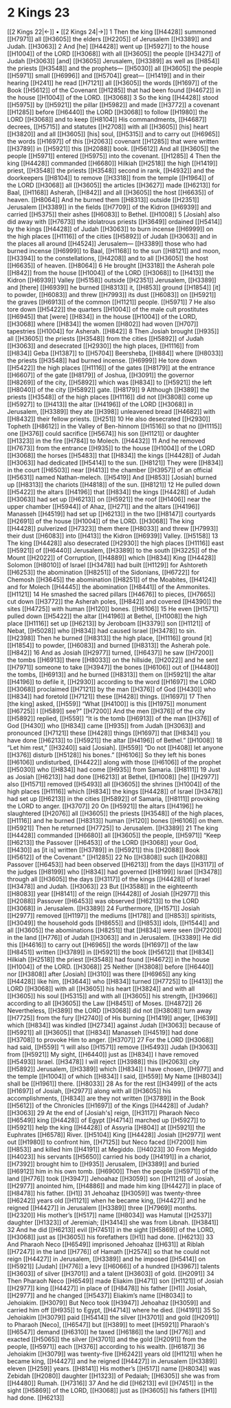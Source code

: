 # 2 Kings 23
[[2 Kings 22|←]] • [[2 Kings 24|→]]
1 Then the king [[H4428]] summoned [[H7971]] all [[H3605]] the elders [[H2205]] of Jerusalem [[H3389]] and Judah. [[H3063]] 
2 And [he] [[H4428]] went up [[H5927]] to the house [[H1004]] of the LORD [[H3068]] with all [[H3605]] the people [[H3427]] of Judah [[H3063]] [and] [[H3605]] Jerusalem, [[H3389]] as well as [[H854]] the priests [[H3548]] and the prophets— [[H5030]] all [[H3605]] the people [[H5971]] small [[H6996]] and [[H5704]] great— [[H1419]] and in their hearing [[H241]] he read [[H7121]] all [[H3605]] the words [[H1697]] of the Book [[H5612]] of the Covenant [[H1285]] that had been found [[H4672]] in the house [[H1004]] of the LORD. [[H3068]] 
3 So the king [[H4428]] stood [[H5975]] by [[H5921]] the pillar [[H5982]] and made [[H3772]] a covenant [[H1285]] before [[H6440]] the LORD [[H3068]] to follow [[H1980]] the LORD [[H3068]] and to keep [[H8104]] His commandments, [[H4687]] decrees, [[H5715]] and statutes [[H2708]] with all [[H3605]] [his] heart [[H3820]] and all [[H3605]] [his] soul, [[H5315]] and to carry out [[H6965]] the words [[H1697]] of this [[H2063]] covenant [[H1285]] that were written [[H3789]] in [[H5921]] this [[H2088]] book. [[H5612]] And all [[H3605]] the people [[H5971]] entered [[H5975]] into the covenant. [[H1285]] 
4 Then the king [[H4428]] commanded [[H6680]] Hilkiah [[H2518]] the high [[H1419]] priest, [[H3548]] the priests [[H3548]] second in rank, [[H4932]] and the doorkeepers [[H8104]] to remove [[H3318]] from the temple [[H1964]] of the LORD [[H3068]] all [[H3605]] the articles [[H3627]] made [[H6213]] for Baal, [[H1168]] Asherah, [[H842]] and all [[H3605]] the host [[H6635]] of heaven. [[H8064]] And he burned them [[H8313]] outside [[H2351]] Jerusalem [[H3389]] in the fields [[H7709]] of the Kidron [[H6939]] and carried [[H5375]] their ashes [[H6083]] to Bethel. [[H1008]] 
5 [Josiah] also did away with [[H7673]] the idolatrous priests [[H3649]] ordained [[H5414]] by the kings [[H4428]] of Judah [[H3063]] to burn incense [[H6999]] on the high places [[H1116]] of the cities [[H5892]] of Judah [[H3063]] and in the places all around [[H4524]] Jerusalem— [[H3389]] those who had burned incense [[H6999]] to Baal, [[H1168]] to the sun [[H8121]] and moon, [[H3394]] to the constellations, [[H4208]] and to all [[H3605]] the host [[H6635]] of heaven. [[H8064]] 
6 He brought [[H3318]] the Asherah pole [[H842]] from the house [[H1004]] of the LORD [[H3068]] to [[H413]] the Kidron [[H6939]] Valley [[H5158]] outside [[H2351]] Jerusalem, [[H3389]] and [there] [[H6939]] he burned [[H8313]] it, [[H853]] ground [[H1854]] [it] to powder, [[H6083]] and threw [[H7993]] its dust [[H6083]] on [[H5921]] the graves [[H6913]] of the common [[H1121]] people. [[H5971]] 
7 He also tore down [[H5422]] the quarters [[H1004]] of the male cult prostitutes [[H6945]] that [were] [[H834]] in the house [[H1004]] of the LORD, [[H3068]] where [[H834]] the women [[H802]] had woven [[H707]] tapestries [[H1004]] for Asherah. [[H842]] 
8 Then Josiah brought [[H935]] all [[H3605]] the priests [[H3548]] from the cities [[H5892]] of Judah [[H3063]] and desecrated [[H2930]] the high places, [[H1116]] from [[H834]] Geba [[H1387]] to [[H5704]] Beersheba, [[H884]] where [[H8033]] the priests [[H3548]] had burned incense. [[H6999]] He tore down [[H5422]] the high places [[H1116]] of the gates [[H8179]] at the entrance [[H6607]] of the gate [[H8179]] of Joshua, [[H3091]] the governor [[H8269]] of the city, [[H5892]] which was [[H834]] to [[H5921]] the left [[H8040]] of the city [[H5892]] gate. [[H8179]] 
9 Although [[H389]] the priests [[H3548]] of the high places [[H1116]] did not [[H3808]] come up [[H5927]] to [[H413]] the altar [[H4196]] of the LORD [[H3068]] in Jerusalem, [[H3389]] they ate [[H398]] unleavened bread [[H4682]] with [[H8432]] their fellow priests. [[H251]] 
10 He also desecrated [[H2930]] Topheth [[H8612]] in the Valley of Ben-hinnom [[H1516]] so that no [[H1115]] one [[H376]] could sacrifice [[H5674]] his son [[H1121]] or daughter [[H1323]] in the fire [[H784]] to Molech. [[H4432]] 
11 And he removed [[H7673]] from the entrance [[H935]] to the house [[H1004]] of the LORD [[H3068]] the horses [[H5483]] that [[H834]] the kings [[H4428]] of Judah [[H3063]] had dedicated [[H5414]] to the sun. [[H8121]] They were [[H834]] in the court [[H6503]] near [[H413]] the chamber [[H3957]] of  an official [[H5631]] named Nathan-melech. [[H5419]] And [[H853]] [Josiah] burned up [[H8313]] the chariots [[H4818]] of the sun. [[H8121]] 
12 He pulled down [[H5422]] the altars [[H4196]] that [[H834]] the kings [[H4428]] of Judah [[H3063]] had set up [[H6213]] on [[H5921]] the roof [[H1406]] near the upper chamber [[H5944]] of Ahaz, [[H271]] and the altars [[H4196]] Manasseh [[H4519]] had set up [[H6213]] in the two [[H8147]] courtyards [[H2691]] of the house [[H1004]] of the LORD. [[H3068]] The king [[H4428]] pulverized [[H7323]] them there [[H8033]] and threw [[H7993]] their dust [[H6083]] into [[H413]] the Kidron [[H6939]] Valley. [[H5158]] 
13 The king [[H4428]] also desecrated [[H2930]] the high places [[H1116]] east [[H5921]] of [[H6440]] Jerusalem, [[H3389]] to the south [[H3225]] of the Mount [[H2022]] of Corruption, [[H4889]] which [[H834]] King [[H4428]] Solomon [[H8010]] of Israel [[H3478]] had built [[H1129]] for Ashtoreth [[H6253]] the abomination [[H8251]] of the Sidonians, [[H6722]] for Chemosh [[H3645]] the abomination [[H8251]] of the Moabites, [[H4124]] and for Molech [[H4445]] the abomination [[H8441]] of the Ammonites. [[H1121]] 
14 He smashed the sacred pillars [[H4676]] to pieces, [[H7665]] cut down [[H3772]] the Asherah poles, [[H842]] and covered [[H4390]] the sites [[H4725]] with human [[H120]] bones. [[H6106]] 
15 He even [[H1571]] pulled down [[H5422]] the altar [[H4196]] at Bethel, [[H1008]] the high place [[H1116]] set up [[H6213]] by Jeroboam [[H3379]] son [[H1121]] of Nebat, [[H5028]] who [[H834]] had caused Israel [[H3478]] to sin. [[H2398]] Then he burned [[H8313]] the high place, [[H1116]] ground [it] [[H1854]] to powder, [[H6083]] and burned [[H8313]] the Asherah pole. [[H842]] 
16 And as Josiah [[H2977]] turned, [[H6437]] he saw [[H7200]] the tombs [[H6913]] there [[H8033]] on the hillside, [[H2022]] and he sent [[H7971]] someone to take [[H3947]] the bones [[H6106]] out of [[H4480]] the tombs, [[H6913]] and he burned [[H8313]] them on [[H5921]] the altar [[H4196]] to defile it, [[H2930]] according to the word [[H1697]] the LORD [[H3068]] proclaimed [[H7121]] by the man [[H376]] of God [[H430]] who [[H834]] had foretold [[H7121]] these [[H428]] things. [[H1697]] 
17 Then [the king] asked, [[H559]] “What [[H4100]] is this [[H1975]] monument [[H6725]] I [[H589]] see?” [[H7200]] And the men [[H376]] of the city [[H5892]] replied, [[H559]] “It is the tomb [[H6913]] of the man [[H376]] of God [[H430]] who [[H834]] came [[H935]] from Judah [[H3063]] and pronounced [[H7121]] these [[H428]] things [[H1697]] that [[H834]] you have done [[H6213]] to [[H5921]] the altar [[H4196]] of  Bethel.” [[H1008]] 
18 “Let him rest,” [[H3240]] said [Josiah]. [[H559]] “Do not [[H408]] let anyone [[H376]] disturb [[H5128]] his bones.” [[H6106]] So they left his bones [[H6106]] undisturbed, [[H4422]] along with those [[H6106]] of the prophet [[H5030]] who [[H834]] had come [[H935]] from Samaria. [[H8111]] 
19 Just as Josiah [[H6213]] had done [[H6213]] at Bethel, [[H1008]] [he] [[H2977]] also [[H1571]] removed [[H5493]] all [[H3605]] the shrines [[H1004]] of the high places [[H1116]] which [[H834]] the kings [[H4428]] of Israel [[H3478]] had set up [[H6213]] in the cities [[H5892]] of Samaria, [[H8111]] provoking the LORD to anger. [[H3707]] 
20 On [[H5921]] the altars [[H4196]] he slaughtered [[H2076]] all [[H3605]] the priests [[H3548]] of the high places, [[H1116]] and he burned [[H8313]] human [[H120]] bones [[H6106]] on them. [[H5921]] Then he returned [[H7725]] to Jerusalem. [[H3389]] 
21 The king [[H4428]] commanded [[H6680]] all [[H3605]] the people, [[H5971]] “Keep [[H6213]] the Passover [[H6453]] of the LORD [[H3068]] your God, [[H430]] as [it is] written [[H3789]] in [[H5921]] this [[H2088]] Book [[H5612]] of the Covenant.” [[H1285]] 
22 No [[H3808]] such [[H2088]] Passover [[H6453]] had been observed [[H6213]] from the days [[H3117]] of the judges [[H8199]] who [[H834]] had governed [[H8199]] Israel [[H3478]] through all [[H3605]] the days [[H3117]] of the kings [[H4428]] of Israel [[H3478]] and Judah. [[H3063]] 
23 But [[H3588]] in the eighteenth [[H8083]] year [[H8141]] of the reign [[H4428]] of Josiah [[H2977]] this [[H2088]] Passover [[H6453]] was observed [[H6213]] to the LORD [[H3068]] in Jerusalem. [[H3389]] 
24 Furthermore, [[H1571]] Josiah [[H2977]] removed [[H1197]] the mediums [[H178]] and [[H853]] spiritists, [[H3049]] the household gods [[H8655]] and [[H853]] idols, [[H1544]] and all [[H3605]] the abominations [[H8251]] that [[H834]] were seen [[H7200]] in the land [[H776]] of Judah [[H3063]] and in Jerusalem. [[H3389]] He did this [[H4616]] to carry out [[H6965]] the words [[H1697]] of the law [[H8451]] written [[H3789]] in [[H5921]] the book [[H5612]] that [[H834]] Hilkiah [[H2518]] the priest [[H3548]] had found [[H4672]] in the house [[H1004]] of the LORD. [[H3068]] 
25 Neither [[H3808]] before [[H6440]] nor [[H3808]] after [Josiah] [[H310]] was there [[H6965]] any king [[H4428]] like him, [[H3644]] who [[H834]] turned [[H7725]] to [[H413]] the LORD [[H3068]] with all [[H3605]] his heart [[H3824]] and with all [[H3605]] his soul [[H5315]] and with all [[H3605]] his strength, [[H3966]] according to all [[H3605]] the Law [[H8451]] of Moses. [[H4872]] 
26 Nevertheless, [[H389]] the LORD [[H3068]] did not [[H3808]] turn away [[H7725]] from the fury [[H2740]] of His burning [[H1419]] anger, [[H639]] which [[H834]] was kindled [[H2734]] against Judah [[H3063]] because of [[H5921]] all [[H3605]] that [[H834]] Manasseh [[H4519]] had done [[H3708]] to provoke Him to anger. [[H3707]] 
27 For the LORD [[H3068]] had said, [[H559]] “I will also [[H1571]] remove [[H5493]] Judah [[H3063]] from [[H5921]] My sight, [[H6440]] just as [[H834]] I have removed [[H5493]] Israel. [[H3478]] I will reject [[H3988]] this [[H2063]] city [[H5892]] Jerusalem, [[H3389]] which [[H834]] I have chosen, [[H977]] and the temple [[H1004]] of which [[H834]] I said, [[H559]] My Name [[H8034]] shall be [[H1961]] there. [[H8033]] 
28 As for the rest [[H3499]] of the acts [[H1697]] of Josiah, [[H2977]] along with all [[H3605]] his accomplishments, [[H834]] are they not written [[H3789]] in the Book [[H5612]] of the Chronicles [[H1697]] of the Kings [[H4428]] of Judah? [[H3063]] 
29 At the end of [Josiah's] reign, [[H3117]] Pharaoh  Neco [[H6549]] king [[H4428]] of Egypt [[H4714]] marched up [[H5927]] to [[H5921]] help the king [[H4428]] of Assyria [[H804]] at [[H5921]] the Euphrates [[H6578]] River. [[H5104]] King [[H4428]] Josiah [[H2977]] went out [[H1980]] to confront him, [[H7125]] but Neco faced [[H7200]] him [[H853]] and killed him [[H4191]] at Megiddo. [[H4023]] 
30 From Megiddo [[H4023]] his servants [[H5650]] carried his body [[H4191]] in a chariot, [[H7392]] brought him to [[H935]] Jerusalem, [[H3389]] and buried [[H6912]] him in his own tomb. [[H6900]] Then the people [[H5971]] of the land [[H776]] took [[H3947]] Jehoahaz [[H3059]] son [[H1121]] of Josiah, [[H2977]] anointed him, [[H4886]] and made him king [[H4427]] in place of [[H8478]] his father. [[H1]] 
31 Jehoahaz [[H3059]] was twenty-three [[H6242]] years old [[H1121]] when he became king, [[H4427]] and he reigned [[H4427]] in Jerusalem [[H3389]] three [[H7969]] months. [[H2320]] His mother’s [[H517]] name [[H8034]] was Hamutal [[H2537]] daughter [[H1323]] of Jeremiah; [[H3414]] she was from Libnah. [[H3841]] 
32 And he did [[H6213]] evil [[H7451]] in the sight [[H5869]] of the LORD, [[H3068]] just as [[H3605]] his forefathers [[H1]] had done. [[H6213]] 
33 And Pharaoh  Neco [[H6549]] imprisoned Jehoahaz [[H631]] at Riblah [[H7247]] in the land [[H776]] of Hamath [[H2574]] so that he could not reign [[H4427]] in Jerusalem, [[H3389]] and he imposed [[H5414]] on [[H5921]] [Judah] [[H776]] a levy [[H6066]] of a hundred [[H3967]] talents [[H3603]] of silver [[H3701]] and a talent [[H3603]] of gold. [[H2091]] 
34 Then Pharaoh  Neco [[H6549]] made Eliakim [[H471]] son [[H1121]] of Josiah [[H2977]] king [[H4427]] in place of [[H8478]] his father [[H1]] Josiah, [[H2977]] and he changed [[H5437]] Eliakim’s name [[H8034]] to Jehoiakim. [[H3079]] But Neco took [[H3947]] Jehoahaz [[H3059]] and carried him off [[H935]] to Egypt, [[H4714]] where he died. [[H4191]] 
35 So Jehoiakim [[H3079]] paid [[H5414]] the silver [[H3701]] and gold [[H2091]] to Pharaoh [Neco], [[H6547]] but [[H389]] to meet [[H5921]] Pharaoh's [[H6547]] demand [[H6310]] he taxed [[H6186]] the land [[H776]] and exacted [[H5065]] the silver [[H3701]] and the gold [[H2091]] from the people, [[H5971]] each [[H376]] according to his wealth. [[H6187]] 
36 Jehoiakim [[H3079]] was twenty-five [[H6242]] years old [[H1121]] when he became king, [[H4427]] and he reigned [[H4427]] in Jerusalem [[H3389]] eleven [[H259]] years. [[H8141]] His mother’s [[H517]] name [[H8034]] was Zebidah [[H2080]] daughter [[H1323]] of Pedaiah; [[H6305]] she was from [[H4480]] Rumah. [[H7316]] 
37 And he did [[H6213]] evil [[H7451]] in the sight [[H5869]] of the LORD, [[H3068]] just as [[H3605]] his fathers [[H1]] had done. [[H6213]] 
